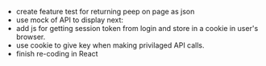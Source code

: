 * create feature test for returning peep on page as json
* use mock of API to display
next:
* add js for getting session token from login and store in a cookie in user's browser.
* use cookie to give key when making privilaged API calls.
* finish re-coding in React
